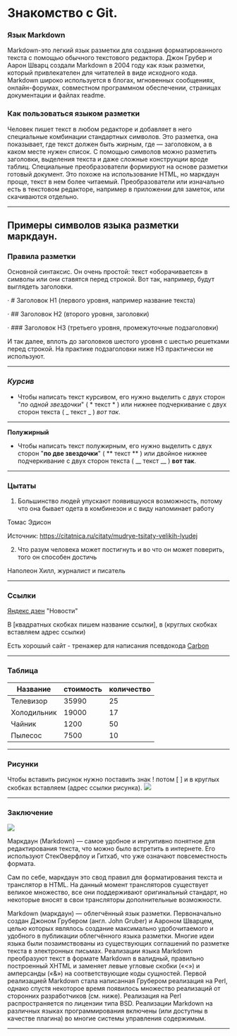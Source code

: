 # Знакомство с Git.

### Язык Markdown

Markdown-это легкий язык разметки для создания форматированного текста с помощью обычного текстового редактора. Джон Грубер и Аарон Шварц создали Markdown в 2004 году как язык разметки, который привлекателен для читателей в виде исходного кода. Markdown широко используется в блогах, мгновенных сообщениях, онлайн-форумах, совместном программном обеспечении, страницах документации и файлах readme.

### Как пользоваться языком разметки

Человек пишет текст в любом редакторе и добавляет в него специальные комбинации стандартных символов. Это разметка, она показывает, где текст должен быть жирным, где — заголовком, а в каком месте нужен список. С помощью символов можно разметить заголовки, выделения текста и даже сложные конструкции вроде таблиц. Специальные преобразователи формируют на основе разметки готовый документ. Это похоже на использование HTML, но маркдаун проще, текст в нем более читаемый. Преобразователи или изначально есть в текстовом редакторе, например в приложении для заметок, или скачиваются отдельно.

---

## Примеры символов языка разметки маркдаун.

### Правила разметки

Основной синтаксис. Он очень простой: текст «оборачивается» в символы или они ставятся перед строкой. Вот так, например, будут выглядеть заголовки.

· # Заголовок H1 (первого уровня, например название текста)

· ## Заголовок H2 (второго уровня, заголовки)

· ### Заголовок H3 (третьего уровня, промежуточные подзаголовки)

И так далее, вплоть до заголовков шестого уровня с шестью решетками перед строкой. На практике подзаголовки ниже H3 практически не используют.

---

### *Курсив*

* Чтобы написать текст курсивом, его нужно выделить с двух сторон "*по одной звездочки*" ( * текст * ) или нижнее подчеркивание с двух сторон текста ( _ текст _ ) _вот так_.

---

**Полужирный**

* Чтобы написать текст полужирным, его нужно выделить с двух сторон "**по две звездочки**" ( ** текст ** ) или двойное нижнее подчеркивание с двух сторон текста ( __ текст __ ) __вот так__.

---

### Цытаты

1. Большинство людей упускают появившуюся возможность, потому что она бывает одета в комбинезон и с виду напоминает работу

Томас Эдисон

Источник: https://citatnica.ru/citaty/mudrye-tsitaty-velikih-lyudej

2. Что разум человека может постигнуть и во что он может поверить, того он способен достичь

Наполеон Хилл, журналист и писатель 

---

### Ссылки

[Яндекс дзен](https://yandex.ru/) 
"Новости"

В [квадратных скобках пишем название ссылки], в (круглых скобках вставляем адрес ссылки)

Есть хорошый сайт - тренажер для написания псевдокода [Carbon](https://carbon.now.sh/?bg=rgba%28255%2C255%2C255%2C0%29&t=seti&wt=none&l=python&width=680&ds=false&dsyoff=20px&dsblur=68px&wc=false&wa=false&pv=0px&ph=0px&ln=true&fl=1&fm=Fira+Code&fs=14.5px&lh=135%25&si=false&es=4x&wm=false)

---

### Таблица

Название   | стоимость  | количество
-----------|------------|-----------
Телевизор  |    35990   |    25
Холодильник|    19000   |    17
Чайник     |    1200    |    50
Пылесос    |    7500    |    10

---

### Рисунки

Чтобы вставить рисунок нужно поставить знак ! потом [ ] и в круглых скобках вставляем (адрес ссылки рисунка).
![](https://coolsen.ru/wp-content/uploads/2021/11/5-20211129_164336.jpg)

---

### Заключение

![](https://world-blog.ru/wp-content/uploads/2013/12/markdown-logo.jpg)

Маркдаун (Markdown) — самое      удобное и интуитивно понятное для редактирования текста, что можно было встретить в интернете. Его используют СтекОверфлоу и Гитхаб, что уже означают повсеместность формата.

Сам по себе, маркдаун это свод правил для форматирования текста и транслятор в HTML. На данный момент трансляторов существует великое множество, все они поддерживают оригинальный стандарт, но некоторые вносят в свои трансляторы дополнительные возможности.

Markdown (маркдаун) — облегчённый язык разметки. Первоначально создан Джоном Грубером (англ. John Gruber) и Аароном Шварцем, целью которых являлось создание максимально удобочитаемого и удобного в публикации облегчённого языка разметки. Многие идеи языка были позаимствованы из существующих соглашений по разметке текста в электронных письмах. Реализации языка Markdown преобразуют текст в формате Markdown в валидный, правильно построенный XHTML и заменяет левые угловые скобки («<») и амперсанды («&») на соответствующие коды сущностей. Первой реализацией Markdown стала написанная Грубером реализация на Perl, однако спустя некоторое время появилось множество реализаций от сторонних разработчиков (см. ниже). Реализация на Perl распространяется по лицензии типа BSD. Реализации Markdown на различных языках программирования включены (или доступны в качестве плагина) во многие системы управления содержимым.

---